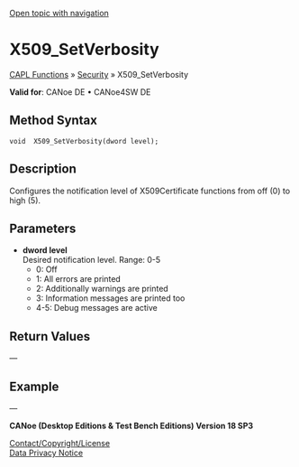 [Open topic with navigation](../../../../../CANoeDEFamily.htm#Topics/CAPLFunctions/Security/Functions/CAPLfunctionX509SetVerbosity.md)

# X509_SetVerbosity

[CAPL Functions](../../CAPLfunctions.md) » [Security](../CAPLFunctionsSecurityOverview.md) » X509_SetVerbosity

**Valid for**: CANoe DE • CANoe4SW DE

## Method Syntax

```plaintext
void  X509_SetVerbosity(dword level);
```

## Description

Configures the notification level of X509Certificate functions from off (0) to high (5).

## Parameters

- **dword level**  
  Desired notification level. Range: 0-5
  - 0: Off
  - 1: All errors are printed
  - 2: Additionally warnings are printed
  - 3: Information messages are printed too
  - 4-5: Debug messages are active

## Return Values

—

## Example

—

**CANoe (Desktop Editions & Test Bench Editions) Version 18 SP3**

[Contact/Copyright/License](../../../Shared/ContactCopyrightLicense.md)  
[Data Privacy Notice](https://www.vector.com/int/en/company/get-info/privacy-policy/)
